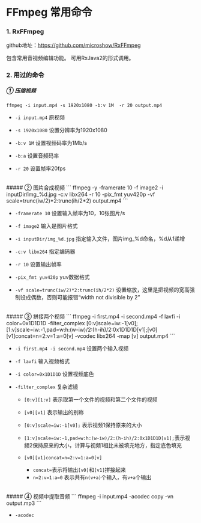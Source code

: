 # FFmpeg 常用命令

### 1. RxFFmpeg

github地址：https://github.com/microshow/RxFFmpeg

包含常用音视频编辑功能。
可用RxJava2的形式调用。

### 2. 用过的命令

##### ① 压缩视频

```
ffmpeg -i input.mp4 -s 1920x1080 -b:v 1M  -r 20 output.mp4
```

- `-i input.mp4` 原视频

- `-s 1920x1080` 设置分辨率为1920x1080

- `-b:v 1M` 设置视频码率为1Mb/s

- `-b:a` 设置音频码率

- `-r 20` 设置帧率20fps

</br>
##### ② 图片合成视频
```
ffmpeg -y -framerate 10 -f image2 -i inputDir/img_%d.jpg -c:v libx264 -r 10 -pix_fmt yuv420p -vf scale=trunc(iw/2)*2:trunc(ih/2*2) output.mp4
```

- `-framerate 10` 设置输入帧率为10，10张图片/s

- `-f image2` 输入是图片格式

- `-i inputDir/img_%d.jpg` 指定输入文件，图片img_%d命名，%d从1递增

- `-c:v libx264` 指定编码器

- `-r 10` 设置输出帧率

- `-pix_fmt yuv420p` yuv数据格式

- `-vf scale=trunc(iw/2)*2:trunc(ih/2*2)` 设置缩放，这里是把视频的宽高强制设成偶数，否则可能报错“width not divisible by 2”

</br>
##### ③ 拼接两个视频
```
ffmpeg -i first.mp4 -i second.mp4 -f lavfi -i color=0x1D1D1D -filter_complex [0:v]scale=iw:-1[v0];[1:v]scale=iw:-1,pad=w:h:(w-iw)/2:(h-ih)/2:0x1D1D1D[v1];[v0][v1]concat=n=2:v=1:a=0[v] -vcodec libx264 -map [v] output.mp4
```

- `-i first.mp4 -i second.mp4` 设置两个输入视频

- `-f lavfi` 输入视频格式

- `-i color=0x1D1D1D` 设置视频底色

- `-filter_complex` 复杂滤镜
    - `[0:v][1:v]` 表示取第一个文件的视频和第二个文件的视频
    
    - `[v0][v1]` 表示输出的别称
    
    - `[0:v]scale=iw:-1[v0];` 表示视频1保持原来的大小
   
    - `[1:v]scale=iw:-1,pad=w:h:(w-iw)/2:(h-ih)/2:0x1D1D1D[v1];`表示视频2保持原来的大小，计算与视频1相比未被填充地方，指定底色填充
    
    - `[v0][v1]concat=n=2:v=1:a=0[v]`
        - `concat=`表示将输出`[v0]`和`[v1]`拼接起来
        - `n=2:v=1:a=0` 表示共有`n(v+a)`个输入，有`v+a`个输出
        
</br>
##### ④ 视频中提取音频
```
ffmpeg -i input.mp4 -acodec copy -vn output.mp3
```

- `-acodec`